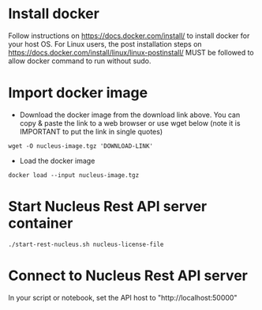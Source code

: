 # Install docker
Follow instructions on https://docs.docker.com/install/ to install docker for your host OS. For Linux users, the post installation steps on https://docs.docker.com/install/linux/linux-postinstall/ MUST be followed to allow docker command to run without sudo.

# Import docker image
* Download the docker image from the download link above. You can copy & paste the link to a web browser or use wget below (note it is IMPORTANT to put the link in single quotes)
```
wget -O nucleus-image.tgz 'DOWNLOAD-LINK'
```

* Load the docker image
```
docker load --input nucleus-image.tgz
```

# Start Nucleus Rest API server container
```
./start-rest-nucleus.sh nucleus-license-file
```

# Connect to Nucleus Rest API server
In your script or notebook, set the API host to "http://localhost:50000"
